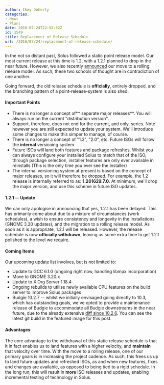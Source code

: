 ```yaml
---
author: Ikey Doherty
categories:
- News
- Plans
date: 2016-07-24T22:52:52Z
id: 1549
title: Replacement of Release Schedule
url: /2016/07/24/replacement-of-release-schedule/
--- 
```


In the not so distant past, Solus followed a static point release model. Our most current release at this time is 1.2, with a 1.2.1 planned to drop in the near future. However, we also recently 
[announced](https://solus-project.com/2016/07/10/this-week-in-solus-install-31/) our move to a rolling release model. As such, these two schools of thought are in contradiction of one another. 

Going forward, the old release schedule is **officially**, entirely dropped, and the branching pattern of a point-release-system is also shed.

 #### Important Points

- There is no longer a concept of** separate major releases**. You will always run on the current "distribution version".
- Support, therefore, does not end for the current, and only, series. Note however you are still expected to update your system. We'll introduce some changes to make this simper to manage, of course.
- There is no longer a concept of "1.3", "2.0", etc. Future ISOs will follow the **internal** versioning system
- Future ISOs will land both features and package refreshes. Whilst you can always configure your installed Solus to match that of the ISO, through package selection, installer features are only ever available in reinstalls (This is the only time you ever see the 
installer)
- The internal versioning system at present is based on the concept of major releases, so it will therefore be dropped. For example, the 1.2 release is internally referred to as: **1.201629.7.0**. At minimum, we'll drop the major version, and use this scheme 
in future ISO updates.

 #### 1.2.1 -- Update

We can only apologise in announcing that yes, 1.2.1 has been delayed. This has primarily come about due to a mixture of circumstances (work schedules), a wish to ensure consistency and longevity in the installations (GNOME 3.20 updates), and the 
migration to a rolling release model. As soon as it is appropriate, 1.2.1 will be released. However, the release schedule is now **officially withdrawn**, leaving us some extra time to get 1.2.1 polished to the level we require.

 #### Coming Items

Our upcoming update list involves, but is not limited to:
- Update to GCC 6.1.0 (ongoing right now, handling libmpx incorporation)
- Move to GNOME 3.20.x
- Update to X.Org Server 1.18.4
- Ongoing rebuilds to utilise newly available CPU features on the build server to improve Solus packages
- Budgie 10.2.7 -- whilst we initially envisaged going directly to 10.3, which has outstanding goals, we've opted to provide a maintenance release of Budgie to accommodate all Budgie downstreams in the near future, due to the already extensive 
[diff since 10.2.6](https://github.com/solus-project/budgie-desktop/compare/v10.2.6...master). You can see the latest git build in the featured image for this post.

 #### Advantages

The core advantage to the withdrawal of this static release schedule is that it in fact enables us to land features with a higher velocity, and **maintain** that velocity over time. With the move to a rolling release, one of our primary goals is in increasing the 
project cadence. As such, this frees us up to land future updates and refreshed ISOs, as and when new features, fixes and changes are available, as opposed to being tied to a rigid schedule. In the long run, this will result in **more** ISO releases and 
updates, enabling incremental testing of technology in Solus.   